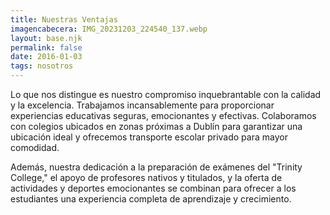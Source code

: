 ```yaml
---
title: Nuestras Ventajas
imagencabecera: IMG_20231203_224540_137.webp
layout: base.njk
permalink: false
date: 2016-01-03
tags: nosotros
---
```


Lo que nos distingue es nuestro compromiso inquebrantable con la calidad y la excelencia. Trabajamos incansablemente para proporcionar experiencias educativas seguras, emocionantes y efectivas. Colaboramos con colegios ubicados en zonas próximas a Dublín para garantizar una ubicación ideal y ofrecemos transporte escolar privado para mayor comodidad.

Además, nuestra dedicación a la preparación de exámenes del "Trinity College," el apoyo de profesores nativos y titulados, y la oferta de actividades y deportes emocionantes se combinan para ofrecer a los estudiantes una experiencia completa de aprendizaje y crecimiento.
